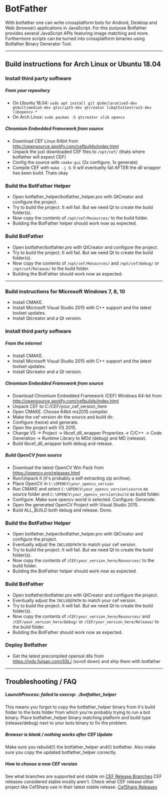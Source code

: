 # BotFather
With botfather one can write crossplatform bots for Android, Desktop and Web (browser) applications in JavaScript.
For this purpose Botfather provides several JavaScript APIs featuring image matching and more.
Furthermore scripts can be turned into crossplatform binaries using Botfather Binary Generator Tool.

------
## Build instructions for Arch Linux or Ubuntu 18.04

### Install third party software

##### From your repository
- On Ubuntu 18.04: ```sudo apt install git qtdeclarative5-dev qtmultimedia5-dev qtscript5-dev qtcreator libqt5x11extras5-dev libopencv-*```
- On Arch Linux: ```sudo pacman -S qtcreator xlib opencv```

##### Chromium Embedded Framework from source
- Download CEF Linux 64bit from http://opensource.spotify.com/cefbuilds/index.html
- Unpack the just downloaded CEF files to ```/opt/cef/``` (thats where botfather will expect CEF)
- Config the source with `cmake-gui` (2x configure, 1x generate)
- Compile CEF with `make -j 9`. It will eventuelly fail AFTER the dll wrapper has been build. Thats okay

### Build the BotFather Helper
- Open botfather_helper/botfather_helper.pro with QtCreator and configure the project.
- Try to build the project. It will fail. But we need Qt to create the build folder(s).
- Now copy the contents of ```/opt/cef/Resources/``` to the build folder.
- Building the BotFather helper should work now as expected.

### Build BotFather
- Open botfather/botfahter.pro with QtCreator and configure the project.
- Try to build the project. It will fail. But we need Qt to create the build folder(s).
- Now copy the contents of ```/opt/cef/Resources/``` and ```/opt/cef/Debug/``` or ```/opt/cef/Release/``` to the build folder.
- Building the BotFather should work now as expected.

------
### Build instructions for Microsoft Windows 7, 8, 10
- Install CMAKE.
- Install Microsoft Visual Studio 2015 with C++ support and the latest toolset updates.
- Install Qtcreator and a Qt version.

### Install third party software

##### From the internet
- Install CMAKE.
- Install Microsoft Visual Studio 2015 with C++ support and the latest toolset updates.
- Install Qtcreator and a Qt version.

##### Chromium Embedded Framework from source
- Download Chromium Embedded Framework (CEF) Windows 64-bit from http://opensource.spotify.com/cefbuilds/index.html
- Unpack CEF to C:/CEF/your_cef_version_here
- Open CMAKE. Choose 64bit ms2015 compiler.
- Make the cef version dir the source and build dir.
- Configure (twice) and generate.
- Open the project with VS 2015.
- Change VS -> Project -> libcef_dll_wrapper Properties -> C/C++ -> Code Generation -> Runtime Library to MDd (debug) and MD (release).
- Build libcef_dll_wrapper both debug and release.

##### Build OpenCV from source
- Download the latest OpenCV Win Pack from https://opencv.org/releases.html
- Run/Unpack it (it's probably a self extracting zip archive).
- Place OpenCV in ```C:\OPENCV\your_opencv_version```
- Run CMAKE and select ```C:\OPENCV\your_opencv_version\source``` as source folder and ```C:\OPENCV\your_opencv_version\build``` as build folder.
- Configure. Make sure opencv world is selected. Configure. Generate.
- Open the generated OpenCV Project with Visual Studio 2015.
- Build ALL_BUILD both debug and release. Done.

### Build the BotFather Helper
- Open botfather_helper/botfather_helper.pro with QtCreator and configure the project.
- Eventually adjust the ```INCLUDEPATH``` to match your cef version.
- Try to build the project. It will fail. But we need Qt to create the build folder(s).
- Now copy the contents of ```/CEF/your_version_here/Resources/``` to the build folder.
- Building the BotFather helper should work now as expected.

### Build BotFather
- Open botfather/botfahter.pro with QtCreator and configure the project.
- Eventually adjust the ```INCLUDEPATH``` to match your cef version.
- Try to build the project. It will fail. But we need Qt to create the build folder(s).
- Now copy the contents of ```/CEF/your_version_here/Resources/``` and ```/CEF/your_version_here/Debug/``` or ```/CEF/your_version_here/Release/``` to the build folder.
- Building the BotFather should work now as expected.

### Deploy Botfather
- Get the latest precompiled openssl dlls from https://indy.fulgan.com/SSL/ (scroll down) and ship them with botfather

------
## Troubleshooting / FAQ
##### LaunchProcess: failed to execvp: ./botfather_helper
This means you forgot to copy the botfather_helper binary from it's build folder to the bots folder from which you're probably trying to run a bot binary.
Place botfather_helper binary matching platform and build type (release/debug) next to your bots binary to fix the problem.

##### Browser is blank / nothing works after CEF Update
Make sure you rebuild(!) the botfather_helper and(!) botfather. Also make sure you copy the updated botfather_helper correctly.

##### How to choose a new CEF version
See what branches are supported and stable on [CEF Release Branches](https://bitbucket.org/chromiumembedded/cef/wiki/BranchesAndBuilding.md#markdown-header-release-branches)
CEF releases considered stable mostly aren't. Check what CEF release other project like CefSharp use in their latest stable release. [CefSharp Releases](https://github.com/cefsharp/CefSharp/releases)
